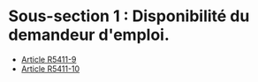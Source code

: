 #  Sous-section 1 : Disponibilité du demandeur d'emploi.

* [Article R5411-9](./LEGIARTI000018525199.md)
* [Article R5411-10](./LEGIARTI000028976103.md)
